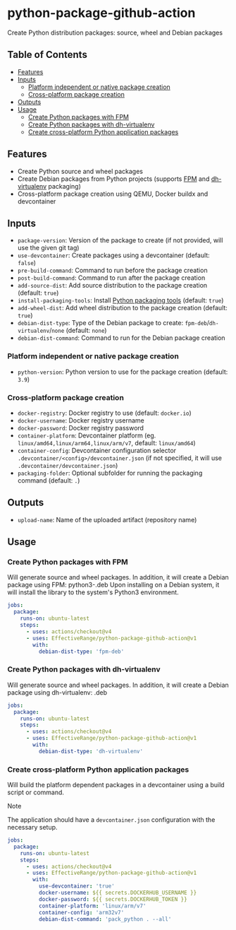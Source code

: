 # python-package-github-action

Create Python distribution packages: source, wheel and Debian packages

## Table of Contents

- [Features](#features)
- [Inputs](#inputs)
  - [Platform independent or native package creation](#platform-independent-or-native-package-creation)
  - [Cross-platform package creation](#cross-platform-package-creation)
- [Outputs](#outputs)
- [Usage](#usage)
  - [Create Python packages with FPM](#create-python-packages-with-fpm)
  - [Create Python packages with dh-virtualenv](#create-python-packages-with-dh-virtualenv)
  - [Create cross-platform Python application packages](#create-cross-platform-python-application-packages)

## Features

- Create Python source and wheel packages
- Create Debian packages from Python projects (supports [FPM](https://fpm.readthedocs.io/en/latest/)
  and [dh-virtualenv](https://dh-virtualenv.readthedocs.io/en/latest/) packaging)
- Cross-platform package creation using QEMU, Docker buildx and devcontainer

## Inputs

- `package-version`: Version of the package to create (if not provided, will use the given git tag)
- `use-devcontainer`: Create packages using a devcontainer (default: `false`)
- `pre-build-command`: Command to run before the package creation
- `post-build-command`: Command to run after the package creation
- `add-source-dist`: Add source distribution to the package creation (default: `true`)
- `install-packaging-tools`: Install [Python packaging tools](https://github.com/EffectiveRange/packaging-tools/tree/main/python) (default: `true`)
- `add-wheel-dist`: Add wheel distribution to the package creation (default: `true`)
- `debian-dist-type`: Type of the Debian package to create: `fpm-deb`/`dh-virtualenv`/`none` (default: `none`)
- `debian-dist-command`: Command to run for the Debian package creation

### Platform independent or native package creation

- `python-version`: Python version to use for the package creation (default: `3.9`)

### Cross-platform package creation

- `docker-registry`: Docker registry to use (default: `docker.io`)
- `docker-username`: Docker registry username
- `docker-password`: Docker registry password
- `container-platform`: Devcontainer platform (eg. `linux/amd64,linux/arm64,linux/arm/v7`, default: `linux/amd64`)
- `container-config`: Devcontainer configuration selector `.devcontainer/<config>/devcontainer.json` (if not
  specified, it will use `.devcontainer/devcontainer.json`)
- `packaging-folder`: Optional subfolder for running the packaging command (default: `.`)

## Outputs

- `upload-name`: Name of the uploaded artifact (repository name)

## Usage

### Create Python packages with FPM

Will generate source and wheel packages.
In addition, it will create a Debian package using FPM: python3-<library>.deb
Upon installing on a Debian system, it will install the library to the system's Python3 environment.

```yaml
jobs:
  package:
    runs-on: ubuntu-latest
    steps:
      - uses: actions/checkout@v4
      - uses: EffectiveRange/python-package-github-action@v1
        with:
          debian-dist-type: 'fpm-deb'
```

### Create Python packages with dh-virtualenv

Will generate source and wheel packages.
In addition, it will create a Debian package using dh-virtualenv: <application>.deb

```yaml
jobs:
  package:
    runs-on: ubuntu-latest
    steps:
      - uses: actions/checkout@v4
      - uses: EffectiveRange/python-package-github-action@v1
        with:
          debian-dist-type: 'dh-virtualenv'
```

### Create cross-platform Python application packages

Will build the platform dependent packages in a devcontainer using a build script or command.

> [!Note]
> The application should have a `devcontainer.json` configuration with the necessary setup.

```yaml
jobs:
  package:
    runs-on: ubuntu-latest
    steps:
      - uses: actions/checkout@v4
      - uses: EffectiveRange/python-package-github-action@v1
        with:
          use-devcontainer: 'true'
          docker-username: ${{ secrets.DOCKERHUB_USERNAME }}
          docker-password: ${{ secrets.DOCKERHUB_TOKEN }}
          container-platform: 'linux/arm/v7'
          container-config: 'arm32v7'
          debian-dist-command: 'pack_python . --all'
```
